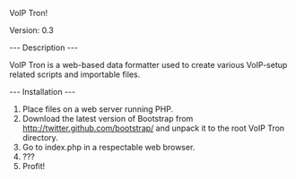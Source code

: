 VoIP Tron!

Version: 0.3


--- Description ---

VoIP Tron is a web-based data formatter used to create various VoIP-setup related scripts and importable files.


--- Installation ---

1. Place files on a web server running PHP.
2. Download the latest version of Bootstrap from http://twitter.github.com/bootstrap/ and unpack it to the root VoIP Tron directory.
3. Go to index.php in a respectable web browser.
4. ???
5. Profit!